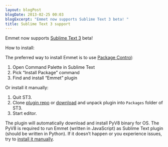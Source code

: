 ```yaml
---
layout: blogPost
blogDate: 2013-02-25 00:03
blogExcerpt: "Emmet now supports Sublime Text 3 beta! "
title: Sublime Text 3 support
---
```

Emmet now supports [Sublime Text 3](http://www.sublimetext.com/3) beta! 

How to install:

The preferred way to install Emmet is to use [Package Control](http://wbond.net/sublime_packages/package_control): 

1. Open Command Palette in Sublime Text
2. Pick “Install Package” command
3. Find and install “Emmet” plugin

Or install it manually:

1. Quit ST3.
2. Clone [plugin repo](https://github.com/sergeche/emmet-sublime/) or [download](https://github.com/sergeche/emmet-sublime/archive/master.zip) and unpack plugin into `Packages` folder of ST3.
3. Start editor.

The plugin will automatically download and install PyV8 binary for OS. The PyV8 is required to run Emmet (written in JavaScript) as Sublime Text plugin (should be written in Python). If it doesn’t happen or you experience issues, try to [install it manually](https://github.com/emmetio/pyv8-binaries).